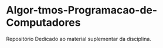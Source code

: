 # Algor-tmos-Programacao-de-Computadores
Repositório Dedicado ao material suplementar da disciplina.
